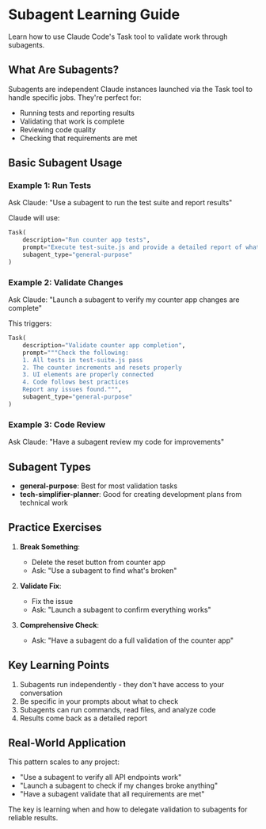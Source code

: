 # Subagent Learning Guide

Learn how to use Claude Code's Task tool to validate work through subagents.

## What Are Subagents?

Subagents are independent Claude instances launched via the Task tool to handle specific jobs. They're perfect for:
- Running tests and reporting results
- Validating that work is complete
- Reviewing code quality
- Checking that requirements are met

## Basic Subagent Usage

### Example 1: Run Tests
Ask Claude: "Use a subagent to run the test suite and report results"

Claude will use:
```python
Task(
    description="Run counter app tests",
    prompt="Execute test-suite.js and provide a detailed report of what passed/failed",
    subagent_type="general-purpose"
)
```

### Example 2: Validate Changes
Ask Claude: "Launch a subagent to verify my counter app changes are complete"

This triggers:
```python
Task(
    description="Validate counter app completion",
    prompt="""Check the following:
    1. All tests in test-suite.js pass
    2. The counter increments and resets properly
    3. UI elements are properly connected
    4. Code follows best practices
    Report any issues found.""",
    subagent_type="general-purpose"
)
```

### Example 3: Code Review
Ask Claude: "Have a subagent review my code for improvements"

## Subagent Types

- **general-purpose**: Best for most validation tasks
- **tech-simplifier-planner**: Good for creating development plans from technical work

## Practice Exercises

1. **Break Something**: 
   - Delete the reset button from counter app
   - Ask: "Use a subagent to find what's broken"
   
2. **Validate Fix**:
   - Fix the issue
   - Ask: "Launch a subagent to confirm everything works"

3. **Comprehensive Check**:
   - Ask: "Have a subagent do a full validation of the counter app"

## Key Learning Points

1. Subagents run independently - they don't have access to your conversation
2. Be specific in your prompts about what to check
3. Subagents can run commands, read files, and analyze code
4. Results come back as a detailed report

## Real-World Application

This pattern scales to any project:
- "Use a subagent to verify all API endpoints work"
- "Launch a subagent to check if my changes broke anything"
- "Have a subagent validate that all requirements are met"

The key is learning when and how to delegate validation to subagents for reliable results.